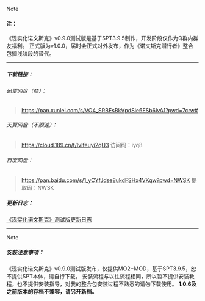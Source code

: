 
> [!NOTE]
> #### 注：
> 《现实化诺文斯克》v0.9.0测试版是基于SPT3.9.5制作，开发阶段仅作为Q群内群友福利。
> 正式版为v1.0.0，届时会正式对外发布，作为《诺文斯克潜行者》整合包搁浅阶段的替代。

---
##### 下载链接： 
###### 迅雷网盘（商）：
> https://pan.xunlei.com/s/VO4_SRBEsBkVpdSie6ESb6IvA1?pwd=7crw#

###### 天翼网盘（不限速）：
>https://cloud.189.cn/t/IvIfeuyi2qU3 
>访问码：iyq8

###### 百度网盘：
>https://pan.baidu.com/s/1_yCYfJdse8ukdFSHx4VKqw?pwd=NWSK 
>提取码：NWSK 

##### 更新日志：
[《现实化诺文斯克》测试版更新日志](../①整合包更新计划/《现实化诺文斯克》测试版更新日志.md)

---
> [!NOTE]
> ##### 安装注意事项：
>《现实化诺文斯克》v0.9.0测试版发布，仅提供MO2+MOD，基于SPT3.9.5，恕不提供SPT本体，请自行下载。
>安装流程与以往流程相同，所以暂不提供安装教程，也不提供安装指导，对我的整合包安装过程不熟悉的请勿下载使用。
>**1.0.6及之前版本的存档不兼容，请另开新档。**

